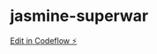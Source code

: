 # jasmine-superwar

[Edit in Codeflow ⚡️](https://stackblitz.com/~/github.com/athithyaramaa1/jasmine-superwar)